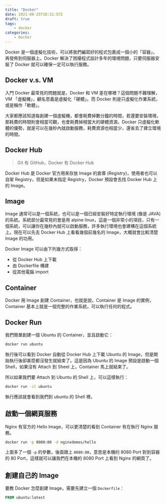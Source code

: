 ```yaml
---
title: "Docker"
date: 2021-08-25T18:31:57Z
draft: true
tags: 
    - docker
categories:
    - Docker
---
```


Docker 是一個虛擬化技術，可以將我們編寫好的程式包裹成一個小的「容器」，再發佈到伺服器上。Docker 解決了困擾程式設計多年的環境問題，只要伺服器安裝了 Docker 就可以確保一定可以執行服務。

<!--more-->

## Docker v.s. VM

入門 Docker 最常見的問題就是，Docker 和 VM 差在哪裡？這個問題不難理解，VM 「虛擬機」，顧名思義是虛擬化「硬體」。而 Docker 則是只虛擬化作業系統，或是稱作「軟體」。

大家都應該知道每創建一個虛擬機，都會耗費掉數分鐘的時間，若還要安裝環境，那耗費的時間則會相當可觀，也會耗費掉相當大的硬體資源。Docker 只虛擬化軟體的優勢，就是可以在幾秒內就啟動服務，耗費資源也相當少，還省去了建立環境的時間。

## Docker Hub

> Git 有 GitHub，Docker 有 Docker Hub

Docker Hub 是 Docker 官方用來存放 Image 的倉庫 (Registry)，使用者也可以自架 Registry，但是如果未指定 Registry，Docker 預設會去找 Docker Hub 上的 Image。

## Image

Image 通常可以是一個系統，也可以是一個已經安裝好特定執行環境 (像是 JAVA) 的系統。系統部分最常見的會是用 alpine linux，這是一個非常小的項目，只有一個系統，可以讓你在幾秒內就可以啟動服務，許多執行環境也會建構在這個系統上。現在可以先去 Docker Hub 上看看幾個前幾名的 Image，大概就會比較清楚 Image 的功用。

Docker Image 可以由下列幾方式取得：

- 從 Docker Hub 上下載
- 由 Dockerfile 構建
- 從其他電腦 import

## Container

Docker 用 Image 創建 Container，也就是說，Container 是 Image 的實例，Container 基本上就是一個完整的作業系統，可以執行任何的程式。

## Docker Run

我們簡單創建一個 Ubuntu 的 Container，並且啟動它：

```bash
docker run ubuntu
```

執行後可以看到 Docker 自動從 Docker Hub 上下載 Ubuntu 的 Image，但是開始執行後卻甚麼都沒發生就結束了。這是因為 Ubuntu 的 Image 預設是啟動一個 Shell，如果沒有 Attach 到 Sheel 上，Container 馬上就結束了。

所以如果我們要 Attach 到 Ubuntu 的 Shell 上，可以這樣執行：

```bash
docker run -it ubuntu
```

執行應該就會看到我們到 ubuntu 的 Shell 裡。

## 啟動一個網頁服務

Nginx 有官方的 Hello Image，可以更清楚的看到 Container 有在執行 Nginx 服務。

```bash
docker run -p 8080:80 -d nginxdemos/hello
```

上面多了一個 `-p` 的參數，後面跟上 `8080:80`，意思是本機的 8080 Port 對到容器的 80 Port，這樣就可以讓我們在本機的 8080 Port 上看到 Nginx 的網頁了。

## 創建自己的 Image

要教 Docker 怎麼創建 Image，需要先建立一個 `Dockerfile`：

```dockerfile
FROM ubuntu:latest
```
